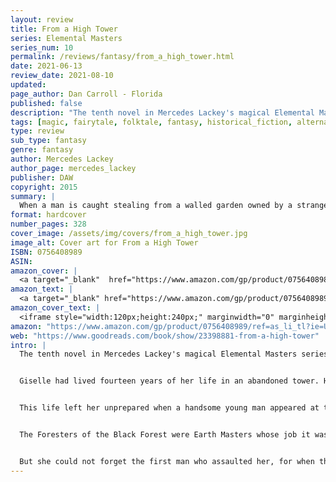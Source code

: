 ```yaml
---
layout: review
title: From a High Tower
series: Elemental Masters
series_num: 10
permalink: /reviews/fantasy/from_a_high_tower.html
date: 2021-06-13
review_date: 2021-08-10
updated: 
page_author: Dan Carroll - Florida
published: false
description: "The tenth novel in Mercedes Lackey's magical Elemental Masters series reimagines the fairy tale Rapunzel in a richly-detailed alternate Victorian world."
tags: [magic, fairytale, folktale, fantasy, historical_fiction, alternate_history, mercedes_lackey]
type: review
sub_type: fantasy
genre: fantasy
author: Mercedes Lackey
author_page: mercedes_lackey
publisher: DAW
copyright: 2015
summary: |
  When a man is caught stealing from a walled garden owned by a strange woman, he bargains away his youngest daughter in return for food for his family. The woman, rumored to be a witch, takes the golden-haired child and locks her away in a high tower. Sixteen years later, Giselle has lived an isolated life, but her adoptive mother has trained her in Air magic, and Giselle must use her new skills to keep herself and her new friends safe...
format: hardcover
number_pages: 328
cover_image: /assets/img/covers/from_a_high_tower.jpg
image_alt: Cover art for From a High Tower
ISBN: 0756408989
ASIN: 
amazon_cover: |
  <a target="_blank"  href="https://www.amazon.com/gp/product/0756408989/ref=as_li_tl?ie=UTF8&camp=1789&creative=9325&creativeASIN=0756408989&linkCode=as2&tag=floridan21-20&linkId=746061f66ec88af6e919f9a8292c03c1"><img border="0" src="//ws-na.amazon-adsystem.com/widgets/q?_encoding=UTF8&MarketPlace=US&ASIN=0756408989&ServiceVersion=20070822&ID=AsinImage&WS=1&Format=_SL250_&tag=floridan21-20" ></a>
amazon_text: |
  <a target="_blank" href="https://www.amazon.com/gp/product/0756408989/ref=as_li_tl?ie=UTF8&camp=1789&creative=9325&creativeASIN=0756408989&linkCode=as2&tag=floridan21-20&linkId=729342202427f16ef7d064055ab7fc88">From a High Tower (Elemental Masters)</a>
amazon_cover_text: |
  <iframe style="width:120px;height:240px;" marginwidth="0" marginheight="0" scrolling="no" frameborder="0" src="//ws-na.amazon-adsystem.com/widgets/q?ServiceVersion=20070822&OneJS=1&Operation=GetAdHtml&MarketPlace=US&source=ac&ref=tf_til&ad_type=product_link&tracking_id=floridan21-20&marketplace=amazon&amp;region=US&placement=0756408989&asins=0756408989&linkId=b598fbe81cb74fee64bf94501af55183&show_border=false&link_opens_in_new_window=false&price_color=333333&title_color=0066c0&bg_color=ffffff"></iframe>
amazon: "https://www.amazon.com/gp/product/0756408989/ref=as_li_tl?ie=UTF8&tag=floridan21-20&camp=1789&creative=9325&linkCode=as2&creativeASIN=0756408989&linkId=d0c463e702c3919ec9df76e65d0b208a"
web: "https://www.goodreads.com/book/show/23398881-from-a-high-tower"
intro: |
  The tenth novel in Mercedes Lackey's magical Elemental Masters series reimagines the fairy tale Rapunzel in a richly-detailed alternate Victorian world


  Giselle had lived fourteen years of her life in an abandoned tower. Her mother kept Giselle, a young Air Master still growing into her abilities, isolated for the sake of herself and others.


  This life left her unprepared when a handsome young man appeared at the base of her tower. But when the young stranger entered her window, he tried to force himself on her. She was saved by Mother, an Earth Master, who hurled the man out the window he had climbed in.


  The Foresters of the Black Forest were Earth Masters whose job it was to cleanse the ancient forest of evil elementals, and over the next four years, they shared their fighting expertise to teach Giselle self-defense. By the age of twenty, Giselle was an expert markswoman, and it was this skill that she used to survive when Mother died. Cutting her long hair, she masqueraded as a boy to enter shooting competitions, and used the prize money to support herself.


  But she could not forget the first man who assaulted her, for when that stranger had fallen from her tower long ago, his body had never been found. In Giselle’s heart, she was certain his magic had helped him to survive the fall. Surely, it was only a matter of time before he found her and sought revenge. Was she prepared to stand against him?
---
```



